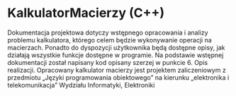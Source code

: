 # KalkulatorMacierzy (C++)

Dokumentacja projektowa dotyczy wstępnego opracowania i analizy problemu kalkulatora, którego celem będzie wykonywanie operacji na macierzach. Ponadto do dyspozycji użytkownika będą dostępne opisy, jak działają wszystkie funkcje dostępne w programie.  Na podstawie wstępnej dokumentacji został napisany kod opisany szerzej w punkcie 6. Opis realizacji.  Opracowany kalkulator macierzy jest projektem zaliczeniowym z przedmiotu „Języki programowania obiektowego” na kierunku „elektronika i telekomunikacja” Wydziału Informatyki, Elektroniki 
